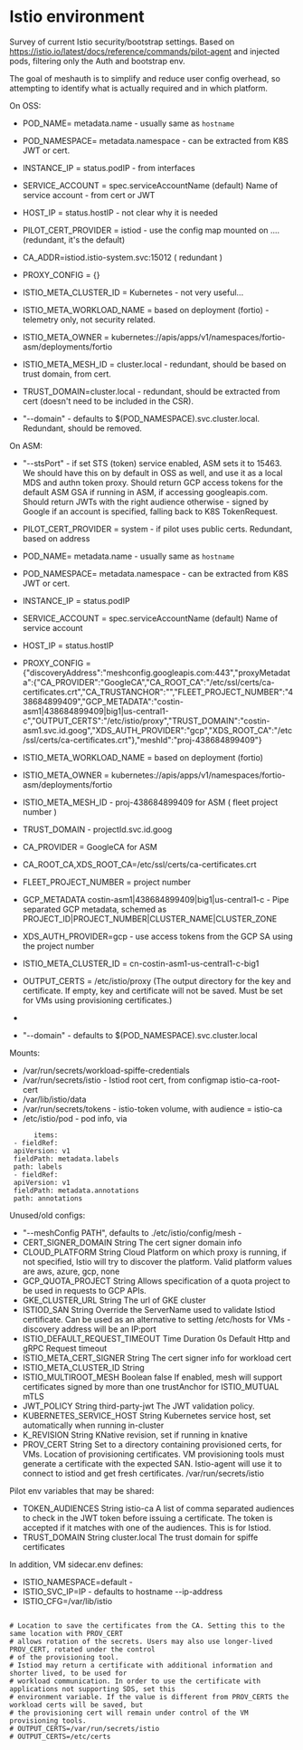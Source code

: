 # Istio environment

Survey of current Istio security/bootstrap settings. 
Based on https://istio.io/latest/docs/reference/commands/pilot-agent and injected pods, filtering only the Auth and bootstrap env.

The goal of meshauth is to simplify and reduce user config overhead, 
so attempting to identify what is actually required and in which platform.


On OSS:
- POD_NAME= metadata.name - usually same as `hostname`
- POD_NAMESPACE= metadata.namespace - can be extracted from K8S JWT or cert.
- INSTANCE_IP = status.podIP - from interfaces
- SERVICE_ACCOUNT = spec.serviceAccountName (default)		Name of service account - from cert or JWT
- HOST_IP = status.hostIP - not clear why it is needed
- PILOT_CERT_PROVIDER = istiod - use the config map mounted on .... (redundant, it's the default)
- CA_ADDR=istiod.istio-system.svc:15012 ( redundant )
- PROXY_CONFIG = {}
- ISTIO_META_CLUSTER_ID = Kubernetes - not very useful...
- ISTIO_META_WORKLOAD_NAME = based on deployment (fortio) - telemetry only, not security related.
- ISTIO_META_OWNER =  kubernetes://apis/apps/v1/namespaces/fortio-asm/deployments/fortio


- ISTIO_META_MESH_ID = cluster.local - redundant, should be based on trust domain, from cert.
- TRUST_DOMAIN=cluster.local - redundant, should be extracted from cert (doesn't need to be included in the CSR).
- "--domain" - defaults to $(POD_NAMESPACE).svc.cluster.local. Redundant, should be removed.


On ASM:

- "--stsPort" - if set STS (token) service enabled, ASM sets it to 15463. We should have this on by default in OSS as well, and use it as a local MDS and authn token proxy. Should 
 return GCP access tokens for the default ASM GSA if running in ASM, if accessing googleapis.com. Should return JWTs with the right audience otherwise - signed by Google if an account is specified, falling back to K8S TokenRequest.


- PILOT_CERT_PROVIDER = system - if pilot uses public certs. Redundant, based on address
- POD_NAME= metadata.name - usually same as `hostname`
- POD_NAMESPACE= metadata.namespace - can be extracted from K8S JWT or cert. 
- INSTANCE_IP = status.podIP
- SERVICE_ACCOUNT = spec.serviceAccountName (default)		Name of service account
- HOST_IP = status.hostIP
- PROXY_CONFIG = {"discoveryAddress":"meshconfig.googleapis.com:443","proxyMetadata":{"CA_PROVIDER":"GoogleCA","CA_ROOT_CA":"/etc/ssl/certs/ca-certificates.crt","CA_TRUSTANCHOR":"","FLEET_PROJECT_NUMBER":"438684899409","GCP_METADATA":"costin-asm1|438684899409|big1|us-central1-c","OUTPUT_CERTS":"/etc/istio/proxy","TRUST_DOMAIN":"costin-asm1.svc.id.goog","XDS_AUTH_PROVIDER":"gcp","XDS_ROOT_CA":"/etc/ssl/certs/ca-certificates.crt"},"meshId":"proj-438684899409"}
- ISTIO_META_WORKLOAD_NAME = based on deployment (fortio)
- ISTIO_META_OWNER =  kubernetes://apis/apps/v1/namespaces/fortio-asm/deployments/fortio
- ISTIO_META_MESH_ID - proj-438684899409 for ASM ( fleet project number )
- TRUST_DOMAIN - projectId.svc.id.goog
- CA_PROVIDER = GoogleCA for ASM
- CA_ROOT_CA,XDS_ROOT_CA=/etc/ssl/certs/ca-certificates.crt
- FLEET_PROJECT_NUMBER = project number
- GCP_METADATA costin-asm1|438684899409|big1|us-central1-c - Pipe separated GCP metadata, schemed as PROJECT_ID|PROJECT_NUMBER|CLUSTER_NAME|CLUSTER_ZONE
- XDS_AUTH_PROVIDER=gcp - use access tokens from the GCP SA using the project number
- ISTIO_META_CLUSTER_ID = cn-costin-asm1-us-central1-c-big1
- OUTPUT_CERTS = /etc/istio/proxy (The output directory for the key and certificate. If empty, key and certificate will not be saved. Must be set for VMs using provisioning certificates.)
- 
- "--domain" - defaults to $(POD_NAMESPACE).svc.cluster.local


Mounts:
- /var/run/secrets/workload-spiffe-credentials
- /var/run/secrets/istio - Istiod root cert, from configmap istio-ca-root-cert
- /var/lib/istio/data
- /var/run/secrets/tokens - istio-token volume, with audience = istio-ca
- /etc/istio/pod - pod info, via
 ``` downwardAPI: 
       items:
  - fieldRef:
  apiVersion: v1
  fieldPath: metadata.labels
  path: labels
  - fieldRef:
  apiVersion: v1
  fieldPath: metadata.annotations
  path: annotations
  ```

Unused/old configs:

- "--meshConfig PATH", defaults to ./etc/istio/config/mesh -
-  CERT_SIGNER_DOMAIN	String		The cert signer domain info
-  CLOUD_PLATFORM	String		Cloud Platform on which proxy is running, if not specified, Istio will try to discover the platform. Valid platform values are aws, azure, gcp, none
-  GCP_QUOTA_PROJECT	String		Allows specification of a quota project to be used in requests to GCP APIs.
-  GKE_CLUSTER_URL	String		The url of GKE cluster
-  ISTIOD_SAN	String		Override the ServerName used to validate Istiod certificate. Can be used as an alternative to setting /etc/hosts for VMs - discovery address will be an IP:port
-  ISTIO_DEFAULT_REQUEST_TIMEOUT	Time Duration	0s	Default Http and gRPC Request timeout
-  ISTIO_META_CERT_SIGNER	String		The cert signer info for workload cert
-  ISTIO_META_CLUSTER_ID	String
-  ISTIO_MULTIROOT_MESH	Boolean	false	If enabled, mesh will support certificates signed by more than one trustAnchor for ISTIO_MUTUAL mTLS
-  JWT_POLICY	String	third-party-jwt	The JWT validation policy.
-  KUBERNETES_SERVICE_HOST	String		Kubernetes service host, set automatically when running in-cluster
-  K_REVISION	String		KNative revision, set if running in knative
-  PROV_CERT	String		Set to a directory containing provisioned certs, for VMs. Location of provisioning
   certificates. VM provisioning tools must generate a certificate with
   the expected SAN. Istio-agent will use it to connect to istiod and get fresh certificates.
   /var/run/secrets/istio


Pilot env variables that may be shared:
-  TOKEN_AUDIENCES	String	istio-ca	A list of comma separated audiences to check in the JWT token before issuing a certificate. The token is accepted if it matches with one of the audiences. This is for Istiod.
-  TRUST_DOMAIN	String	cluster.local	The trust domain for spiffe certificates

In addition, VM sidecar.env defines:

- ISTIO_NAMESPACE=default -
- ISTIO_SVC_IP=IP - defaults to hostname --ip-address
- ISTIO_CFG=/var/lib/istio
```shell

# Location to save the certificates from the CA. Setting this to the same location with PROV_CERT
# allows rotation of the secrets. Users may also use longer-lived PROV_CERT, rotated under the control
# of the provisioning tool.
# Istiod may return a certificate with additional information and shorter lived, to be used for
# workload communication. In order to use the certificate with applications not supporting SDS, set this
# environment variable. If the value is different from PROV_CERTS the workload certs will be saved, but
# the provisioning cert will remain under control of the VM provisioning tools.
# OUTPUT_CERTS=/var/run/secrets/istio
# OUTPUT_CERTS=/etc/certs


```

